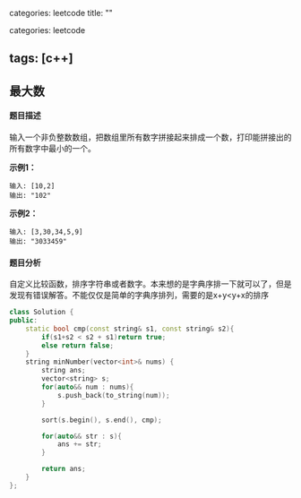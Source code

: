 categories: leetcode
title: ""

categories: leetcode

tags: [c++]
---
## 最大数

#### 题目描述

输入一个非负整数数组，把数组里所有数字拼接起来排成一个数，打印能拼接出的所有数字中最小的一个。

**示例1：**

~~~
输入: [10,2]
输出: "102"
~~~

**示例2：**

~~~
输入: [3,30,34,5,9]
输出: "3033459"
~~~

#### 题目分析

自定义比较函数，排序字符串或者数字。本来想的是字典序排一下就可以了，但是发现有错误解答。不能仅仅是简单的字典序排列，需要的是x+y<y+x的排序

~~~c++
class Solution {
public:
    static bool cmp(const string& s1, const string& s2){
        if(s1+s2 < s2 + s1)return true;
        else return false;
    }
    string minNumber(vector<int>& nums) {
        string ans;
        vector<string> s;
        for(auto&& num : nums){
            s.push_back(to_string(num));
        }

        sort(s.begin(), s.end(), cmp);

        for(auto&& str : s){
            ans += str;
        }

        return ans;
    }
};
~~~

